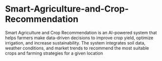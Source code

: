 # Smart-Agriculture-and-Crop-Recommendation
Smart Agriculture and Crop Recommendation is an AI-powered system that helps farmers make data-driven decisions to improve crop yield, optimize irrigation, and increase sustainability. The system integrates soil data, weather conditions, and market trends to recommend the most suitable crops and farming strategies for a given location
